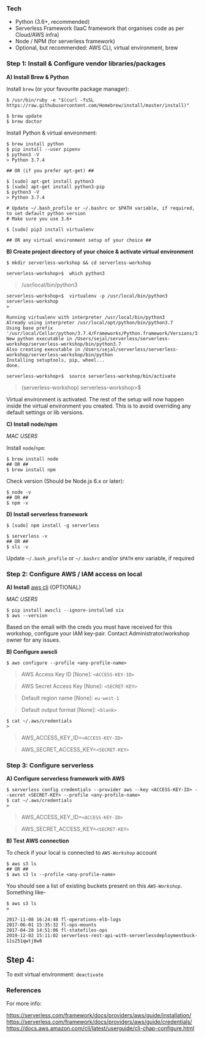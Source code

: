 ### Tech
- Python (3.6+, recommended)
- Serverless Framework (IaaC framework that organises code as per Cloud/AWS infra)
- Node / NPM (for serverless framework)
- Optional, but recommended: AWS CLI, virtual environment, brew

### Step 1: Install & Configure vendor libraries/packages

**A) Install Brew & Python**

Install `brew` (or your favourite package manager):
```
$ /usr/bin/ruby -e "$(curl -fsSL https://raw.githubusercontent.com/Homebrew/install/master/install)"

$ brew update
$ brew doctor
```

Install Python & virtual environment:

```
$ brew install python
$ pip install --user pipenv
$ python3 -V
> Python 3.7.4

## OR (if you prefer apt-get) ##

$ [sudo] apt-get install python3
$ [sudo] apt-get install python3-pip
$ python3 -V
> Python 3.7.4

# Update ~/.bash_profile or ~/.bashrc or $PATH variable, if required, to set default python version
# Make sure you use 3.6+

$ [sudo] pip3 install virtualenv

## OR any virtual environment setup of your choice ##
```

**B) Create project directory of your choice & activate virtual environment**
```
$ mkdir serverless-workshop && cd serverless-workshop

serverless-workshop>$  which python3
```
> /usr/local/bin/python3

```
serverless-workshop>$  virtualenv -p /usr/local/bin/python3 serverless-workshop
>
```
```
Running virtualenv with interpreter /usr/local/bin/python3
Already using interpreter /usr/local/opt/python/bin/python3.7
Using base prefix '/usr/local/Cellar/python/3.7.4/Frameworks/Python.framework/Versions/3.7'
New python executable in /Users/sejal/serverless/serverless-workshop/serverless-workshop/bin/python3.7
Also creating executable in /Users/sejal/serverless/serverless-workshop/serverless-workshop/bin/python
Installing setuptools, pip, wheel...
done.
```
```
serverless-workshop>$  source serverless-workshop/bin/activate
```
> (serverless-workshop) serverless-workshop>$

Virtual environment is activated. The rest of the setup will now happen inside the virtual environment you created. This is to avoid overriding any default settings or lib versions.


**C) Install node/npm**

*MAC USERS*

Install `node`/`npm`:
```
$ brew install node
## OR ##
$ brew install npm
```

Check version (Should be Node.js 6.x or later):
```
$ node -v
## OR ##
$ npm -v
```

**D) Install serverless framework**

```
$ [sudo] npm install -g serverless

$ serverless -v
## OR ##
$ sls -v
```

Update `~/.bash_profile` or `~/.bashrc` and/or `$PATH` env variable, if required


### Step 2: Configure AWS / IAM access on local

**A) Install** [aws cli](https://github.com/aws/aws-cli#installation) (OPTIONAL)

*MAC USERS*
```
$ pip install awscli --ignore-installed six
$ aws --version
```

Based on the email with the creds you must have received for this workshop, configure your IAM key-pair. 
Contact Administrator/workshop owner for any issues.

**B) Configure awscli**
```
$ aws configure --profile <any-profile-name>
```
> AWS Access Key ID [None]: `<ACCESS-KEY-ID>`
  
> AWS Secret Access Key [None]: `<SECRET-KEY>`
  
> Default region name [None]: `eu-west-1`

> Default output format [None]: `<blank>`

```
$ cat ~/.aws/credentials
>
```
> <any profile name>
  
> AWS_ACCESS_KEY_ID=`<ACCESS-KEY-ID>`
  
> AWS_SECRET_ACCESS_KEY=`<SECRET-KEY>`


### Step 3: Configure serverless

**A) Configure serverless framework with AWS**
```
$ serverless config credentials --provider aws --key <ACCESS-KEY-ID> --secret <SECRET-KEY> --profile <any-profile-name>
$ cat ~/.aws/credentials
>
```
> <any-profile-name>
  
> AWS_ACCESS_KEY_ID=`<ACCESS-KEY-ID>`
  
> AWS_SECRET_ACCESS_KEY=`<SECRET-KEY>`


**B) Test AWS connection**

To check if your local is connected to *`AWS-Workshop`* account
```
$ aws s3 ls
## OR ##
$ aws s3 ls --profile <any-profile-name>
```
You should see a list of existing buckets present on this *`AWS-Workshop`*. 
Something like-
```
$ aws s3 ls
>
```
```
2017-11-08 16:24:48 fl-operations-elb-logs
2017-06-01 15:35:32 fl-ops-mounts
2017-04-28 14:51:06 fl-statefiles-ops
2019-12-02 15:11:02 serverless-rest-api-with-serverlessdeploymentbuck-11s251qwtj8w8
```

## Step 4:

To exit virtual environment: `deactivate`


### References

For more info:

https://serverless.com/framework/docs/providers/aws/guide/installation/
https://serverless.com/framework/docs/providers/aws/guide/credentials/
https://docs.aws.amazon.com/cli/latest/userguide/cli-chap-configure.html
